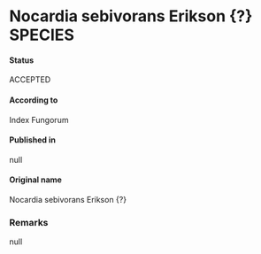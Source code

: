 Nocardia sebivorans Erikson {?} SPECIES
=======

#### Status
ACCEPTED

#### According to
Index Fungorum

#### Published in
null

#### Original name
Nocardia sebivorans Erikson {?}

### Remarks
null